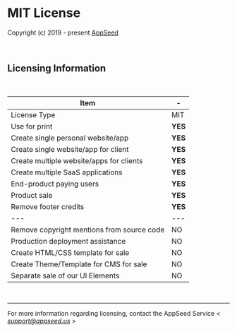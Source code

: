 # MIT License

Copyright (c) 2019 - present [AppSeed](http://appseed.us/)

<br />

## Licensing Information

<br />

| Item                                       | -       |
| ------------------------------------------ | ------- |
| License Type                               | MIT     |
| Use for print                              | **YES** |
| Create single personal website/app         | **YES** |
| Create single website/app for client       | **YES** |
| Create multiple website/apps for clients   | **YES** |
| Create multiple SaaS applications          | **YES** |
| End-product paying users                   | **YES** |
| Product sale                               | **YES** |
| Remove footer credits                      | **YES** |
| ---                                        | ---     |
| Remove copyright mentions from source code | NO      |
| Production deployment assistance           | NO      |
| Create HTML/CSS template for sale          | NO      |
| Create Theme/Template for CMS for sale     | NO      |
| Separate sale of our UI Elements           | NO      |

<br />

---

For more information regarding licensing, contact the AppSeed Service < *support@appseed.us* >
